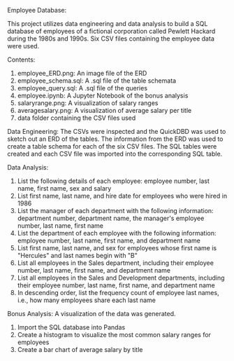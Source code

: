 Employee Database:

This project utilizes data engineering and data analysis to build a SQL database of employees of a fictional corporation called Pewlett Hackard during the 1980s and 1990s. Six CSV files containing the employee data were used.

Contents:
1. employee_ERD.png: An image file of the ERD
2. employee_schema.sql: A .sql file of the table schemata
3. employee_query.sql: A .sql file of the queries
4. employee.ipynb: A Jupyter Notebook of the bonus analysis
5. salaryrange.png: A visualization of salary ranges
6. averagesalary.png: A visualization of average salary per title
7. data folder containing the CSV files used

Data Engineering:
The CSVs were inspected and the QuickDBD was used to sketch out an ERD of the tables. The information from the ERD was used to create a table schema for each of the six CSV files. The SQL tables were created and each CSV file was imported into the corresponding SQL table.

Data Analysis:
1. List the following details of each employee: employee number, last name, first name, sex and salary
2. List first name, last name, and hire date for employees who were hired in 1986
3. List the manager of each department with the following information: department number, department name, the manager's employee number, last name, first name
4. List the department of each employee with the following information: employee number, last name, first name, and department name
5. List first name, last name, and sex for employees whose first name is "Hercules" and last names begin with "B"
6. List all employees in the Sales department, including their employee number, last name, first name, and department name
7. List all employees in the Sales and Development departments, including their employee number, last name, first name, and department name
8. In descending order, list the frequency count of employee last names, i.e., how many employees share each last name

Bonus Analysis: A visualization of the data was generated.
1. Import the SQL database into Pandas
2. Create a histogram to visualize the most common salary ranges for employees
3. Create a bar chart of average salary by title
